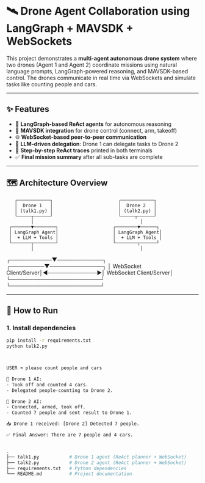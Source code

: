 # 🛰️ Drone Agent Collaboration using LangGraph + MAVSDK + WebSockets

This project demonstrates a **multi-agent autonomous drone system** where two drones (Agent 1 and Agent 2) coordinate missions using natural language prompts, LangGraph-powered reasoning, and MAVSDK-based control. The drones communicate in real time via WebSockets and simulate tasks like counting people and cars.

---

## ✨ Features

- 🤖 **LangGraph-based ReAct agents** for autonomous reasoning
- 🚁 **MAVSDK integration** for drone control (connect, arm, takeoff)
- 🌐 **WebSocket-based peer-to-peer communication**
- 🧠 **LLM-driven delegation**: Drone 1 can delegate tasks to Drone 2
- 🔁 **Step-by-step ReAct traces** printed in both terminals
- ✅ **Final mission summary** after all sub-tasks are complete

---

## 🗺️ Architecture Overview

       ┌────────────┐                        ┌────────────┐
       │  Drone 1   │                        │  Drone 2   │
       │ (talk1.py) │                        │ (talk2.py) │
       └─────┬──────┘                        └─────┬──────┘
             │                                       │
     ┌───────▼────────┐                    ┌────────▼──────┐
     │ LangGraph Agent│                    │ LangGraph Agent│
     │  + LLM + Tools │                    │  + LLM + Tools │
     └───────┬────────┘                    └────────┬──────┘
             │                                       │
 ┌───────────▼────────────┐               ┌─────────▼──────────────┐
 │ WebSocket Client/Server│◄─────────────►│ WebSocket Client/Server│
 └────────────────────────┘               └────────────────────────┘


---

## 🚀 How to Run

### 1. Install dependencies

```bash
pip install -r requirements.txt
python talk2.py



USER ➜ please count people and cars

🤖 Drone 1 AI:
- Took off and counted 4 cars.
- Delegated people-counting to Drone 2.

🤖 Drone 2 AI:
- Connected, armed, took off.
- Counted 7 people and sent result to Drone 1.

📥 Drone 1 received: [Drone 2] Detected 7 people.

✅ Final Answer: There are 7 people and 4 cars.


.
├── talk1.py           # Drone 1 agent (ReAct planner + WebSocket)
├── talk2.py           # Drone 2 agent (ReAct planner + WebSocket)
├── requirements.txt   # Python dependencies
└── README.md          # Project documentation
